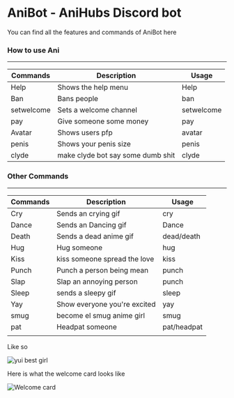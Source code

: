 # AniBot - AniHubs Discord bot

You can find all the features and commands of AniBot here

### How to use Ani
---

| Commands      | Description | Usage |
| ------------- | ----------- | ------ |
| Help       | Shows the help menu | Help |
| Ban      | Bans people | ban <user> |
| setwelcome | Sets a welcome channel | setwelcome |
| pay | Give someone some money | pay <user> |
| Avatar | Shows users pfp | avatar |
| penis | Shows your penis size | penis 
| clyde | make clyde bot say some dumb shit | clyde <message> |

### Other Commands
---

| Commands      | Description | Usage |
| ------------- | ----------- | ------ |
| Cry | Sends an crying gif | cry |
| Dance   | Sends an Dancing gif | Dance |
| Death | Sends a dead anime gif | dead/death |
| Hug | Hug someone | hug <user> |
| Kiss | kiss someone spread the love | kiss <user> |
| Punch | Punch a person being mean | punch | 
| Slap | Slap an annoying person | punch <user> |
| Sleep | sends a sleepy gif | sleep |
| Yay | Show everyone you're excited | yay |
| smug | become el smug anime girl | smug |
| pat | Headpat someone | pat/headpat |
|                                       |

Like so 

![yui best girl](https://i.imgur.com/QsKunpX.png)

Here is what the welcome card looks like  

![Welcome card](https://i.imgur.com/JiU7Tcr.png)

